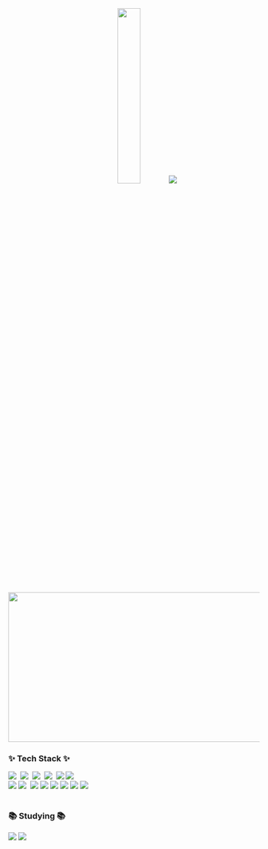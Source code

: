 <div align = "center" display = "flex">
  <img src="https://github.com/user-attachments/assets/c5822b25-6769-401e-8575-0710e2d2f01a" width="30%" height="30%"/>
  <img src="https://github-readme-stats.vercel.app/api/top-langs/?username=yengeun&layout=compact">
  <a href="https://github.com/devxb/gitanimals">
    <img
      src="https://render.gitanimals.org/farms/yengeun"
      width="800"
      height="300"
    />
  </a>
</div>
<!--타이틀 부분
<div align="center">
  <img src="https://github.com/oka1313/oka1313/assets/101691440/92118a53-c5b6-40bc-b130-bf8c398d7b51" />
</div>-->

<!--내용 부분-->
<h3 align="left">✨ Tech Stack ✨</h3>
<div align="left">
  <img src="https://img.shields.io/badge/react-20232a.svg?style=for-the-badge&logo=react&logoColor=61DAFB" />&nbsp
  <img src="https://img.shields.io/badge/javascript-F7DF1E.svg?style=for-the-badge&logo=javascript&logoColor=20232a" />&nbsp
  <img src="https://img.shields.io/badge/html5-E34F26.svg?style=for-the-badge&logo=html5&logoColor=white" />&nbsp
<img src="https://img.shields.io/badge/css3-1572B6.svg?style=for-the-badge&logo=css3&logoColor=white" />&nbsp
  <img src="https://img.shields.io/badge/scss-%23CC6699.svg?&style=for-the-badge&logo=scss&logoColor=white" />
<img src="https://img.shields.io/badge/styledcomponents-DB7093.svg?&style=for-the-badge&logo=styled-components&logoColor=white" />

</div>

<div align="left">
  <img src="https://img.shields.io/badge/Python-3776AB?style=for-the-badge&logo=Python&logoColor=white">
  <img src="https://img.shields.io/badge/Unity-FAFAFA.svg?style=for-the-badge&logo=Unity&logoColor=black" />&nbsp
  <img src="https://img.shields.io/badge/MariaDB-003545?style=for-the-badge&logo=MariaDB&logoColor=white"/>
  <img src="https://img.shields.io/badge/MySQL-4479A1?style=for-the-badge&logo=MySQL&logoColor=white"/>
  <img src="https://img.shields.io/badge/C++-00599C?style=for-the-badge&logo=C++&logoColor=white"/> 
  <img src="https://img.shields.io/badge/Arduino-00979D?style=for-the-badge&logo=Arduino&logoColor=white"/> 
  <img src="https://img.shields.io/badge/Raspberry Pi-C51A4A?style=for-the-badge&logo=Raspberry Pi&logoColor=white"/>
  <img src="https://img.shields.io/badge/PHP-777BB4?style=for-the-badge&logo=PHP&logoColor=white"/>
</div>

<br>

<h3 align="left">📚 Studying 📚</h3>
<div align="left">
  <img src="https://img.shields.io/badge/Django-092E20?style=for-the-badge&logo=django&logoColor=white" />
<img src="https://img.shields.io/badge/springboot-6DB33F?style=for-the-badge&logo=springboot&logoColor=white">

</div>

<br>
